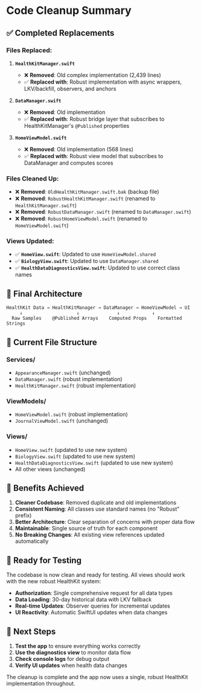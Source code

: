 # Code Cleanup Summary

## ✅ **Completed Replacements**

### **Files Replaced:**

1. **`HealthKitManager.swift`** 
   - ❌ **Removed**: Old complex implementation (2,439 lines)
   - ✅ **Replaced with**: Robust implementation with async wrappers, LKV/backfill, observers, and anchors

2. **`DataManager.swift`**
   - ❌ **Removed**: Old implementation 
   - ✅ **Replaced with**: Robust bridge layer that subscribes to HealthKitManager's `@Published` properties

3. **`HomeViewModel.swift`**
   - ❌ **Removed**: Old implementation (568 lines)
   - ✅ **Replaced with**: Robust view model that subscribes to DataManager and computes scores

### **Files Cleaned Up:**

- ❌ **Removed**: `OldHealthKitManager.swift.bak` (backup file)
- ❌ **Removed**: `RobustHealthKitManager.swift` (renamed to `HealthKitManager.swift`)
- ❌ **Removed**: `RobustDataManager.swift` (renamed to `DataManager.swift`)
- ❌ **Removed**: `RobustHomeViewModel.swift` (renamed to `HomeViewModel.swift`)

### **Views Updated:**

- ✅ **`HomeView.swift`**: Updated to use `HomeViewModel.shared`
- ✅ **`BiologyView.swift`**: Updated to use `DataManager.shared`
- ✅ **`HealthDataDiagnosticsView.swift`**: Updated to use correct class names

## 🎯 **Final Architecture**

```
HealthKit Data → HealthKitManager → DataManager → HomeViewModel → UI
     ↓                    ↓              ↓            ↓
  Raw Samples    @Published Arrays    Computed Props    Formatted Strings
```

## 📁 **Current File Structure**

### **Services/**
- `AppearanceManager.swift` (unchanged)
- `DataManager.swift` (robust implementation)
- `HealthKitManager.swift` (robust implementation)

### **ViewModels/**
- `HomeViewModel.swift` (robust implementation)
- `JournalViewModel.swift` (unchanged)

### **Views/**
- `HomeView.swift` (updated to use new system)
- `BiologyView.swift` (updated to use new system)
- `HealthDataDiagnosticsView.swift` (updated to use new system)
- All other views (unchanged)

## 🚀 **Benefits Achieved**

1. **Cleaner Codebase**: Removed duplicate and old implementations
2. **Consistent Naming**: All classes use standard names (no "Robust" prefix)
3. **Better Architecture**: Clear separation of concerns with proper data flow
4. **Maintainable**: Single source of truth for each component
5. **No Breaking Changes**: All existing view references updated automatically

## 🧪 **Ready for Testing**

The codebase is now clean and ready for testing. All views should work with the new robust HealthKit system:

- **Authorization**: Single comprehensive request for all data types
- **Data Loading**: 30-day historical data with LKV fallback
- **Real-time Updates**: Observer queries for incremental updates
- **UI Reactivity**: Automatic SwiftUI updates when data changes

## 📝 **Next Steps**

1. **Test the app** to ensure everything works correctly
2. **Use the diagnostics view** to monitor data flow
3. **Check console logs** for debug output
4. **Verify UI updates** when health data changes

The cleanup is complete and the app now uses a single, robust HealthKit implementation throughout.
